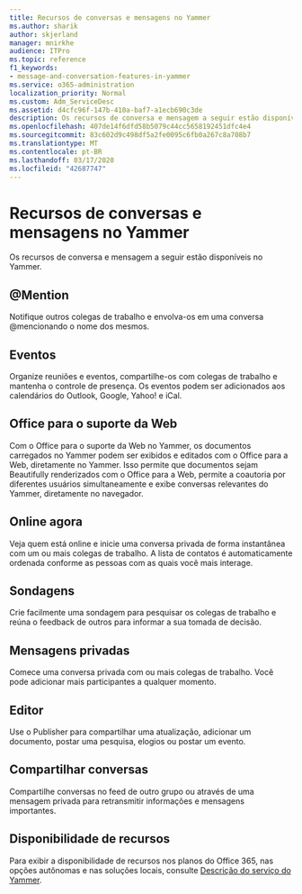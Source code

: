 ```yaml
---
title: Recursos de conversas e mensagens no Yammer
ms.author: sharik
author: skjerland
manager: mnirkhe
audience: ITPro
ms.topic: reference
f1_keywords:
- message-and-conversation-features-in-yammer
ms.service: o365-administration
localization_priority: Normal
ms.custom: Adm_ServiceDesc
ms.assetid: d4cfc96f-147b-410a-baf7-a1ecb690c3de
description: Os recursos de conversa e mensagem a seguir estão disponíveis no Yammer.
ms.openlocfilehash: 407de14f6dfd58b5079c44cc5658192451dfc4e4
ms.sourcegitcommit: 83c602d9c498df5a2fe0095c6fb0a267c8a708b7
ms.translationtype: MT
ms.contentlocale: pt-BR
ms.lasthandoff: 03/17/2020
ms.locfileid: "42687747"
---
```

# <a name="message-and-conversation-features-in-yammer"></a>Recursos de conversas e mensagens no Yammer

Os recursos de conversa e mensagem a seguir estão disponíveis no Yammer.
  
## <a name="mention"></a>@Mention

Notifique outros colegas de trabalho e envolva-os em uma conversa @mencionando o nome dos mesmos.

## <a name="events"></a>Eventos

Organize reuniões e eventos, compartilhe-os com colegas de trabalho e mantenha o controle de presença. Os eventos podem ser adicionados aos calendários do Outlook, Google, Yahoo! e iCal.
  
## <a name="office-for-the-web-support"></a>Office para o suporte da Web

Com o Office para o suporte da Web no Yammer, os documentos carregados no Yammer podem ser exibidos e editados com o Office para a Web, diretamente no Yammer. Isso permite que documentos sejam Beautifully renderizados com o Office para a Web, permite a coautoria por diferentes usuários simultaneamente e exibe conversas relevantes do Yammer, diretamente no navegador.

## <a name="online-now"></a>Online agora

Veja quem está online e inicie uma conversa privada de forma instantânea com um ou mais colegas de trabalho. A lista de contatos é automaticamente ordenada conforme as pessoas com as quais você mais interage.

## <a name="polls"></a>Sondagens

Crie facilmente uma sondagem para pesquisar os colegas de trabalho e reúna o feedback de outros para informar a sua tomada de decisão.
  
## <a name="private-messages"></a>Mensagens privadas

Comece uma conversa privada com ou mais colegas de trabalho. Você pode adicionar mais participantes a qualquer momento.

## <a name="publisher"></a>Editor

Use o Publisher para compartilhar uma atualização, adicionar um documento, postar uma pesquisa, elogios ou postar um evento.
    
## <a name="share-conversations"></a>Compartilhar conversas

Compartilhe conversas no feed de outro grupo ou através de uma mensagem privada para retransmitir informações e mensagens importantes.
  
## <a name="feature-availability"></a>Disponibilidade de recursos

Para exibir a disponibilidade de recursos nos planos do Office 365, nas opções autônomas e nas soluções locais, consulte [Descrição do serviço do Yammer](yammer-service-description.md).
  